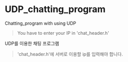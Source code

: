 # UDP_chatting_program
Chatting_program with using UDP
>You have to enter your IP in 'chat_header.h'

UDP를 이용한 채팅 프로그램
>'chat_header.h'에 서버로 이용할 ip를 입력해야 합니다.
